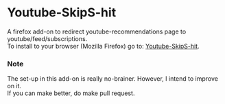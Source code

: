   # Youtube-SkipS-hit

  A firefox add-on to redirect youtube-recommendations page to youtube/feed/subscriptions.  
  To install to your browser (Mozilla Firefox) go to: [Youtube-SkipS-hit](https://addons.mozilla.org/en-US/firefox/addon/youtube-skips-hit/).

  ### Note
  The set-up in this add-on is really no-brainer. However, I intend to improve on it.  
  If you can make better, do make pull request.  

